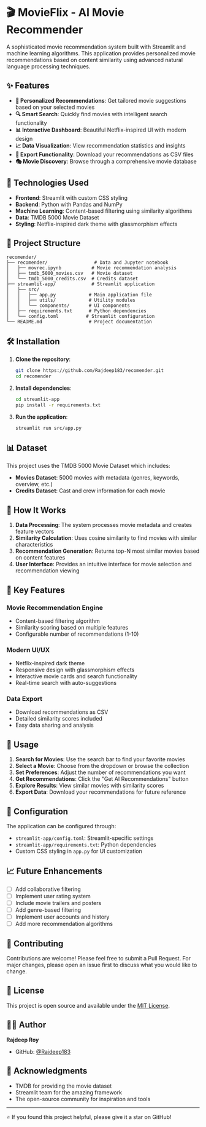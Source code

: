 # 🎬 MovieFlix - AI Movie Recommender

A sophisticated movie recommendation system built with Streamlit and machine learning algorithms. This application provides personalized movie recommendations based on content similarity using advanced natural language processing techniques.

## ✨ Features

- **🎯 Personalized Recommendations**: Get tailored movie suggestions based on your selected movies
- **🔍 Smart Search**: Quickly find movies with intelligent search functionality
- **📊 Interactive Dashboard**: Beautiful Netflix-inspired UI with modern design
- **📈 Data Visualization**: View recommendation statistics and insights
- **💾 Export Functionality**: Download your recommendations as CSV files
- **🎭 Movie Discovery**: Browse through a comprehensive movie database

## 🚀 Technologies Used

- **Frontend**: Streamlit with custom CSS styling
- **Backend**: Python with Pandas and NumPy
- **Machine Learning**: Content-based filtering using similarity algorithms
- **Data**: TMDB 5000 Movie Dataset
- **Styling**: Netflix-inspired dark theme with glassmorphism effects

## 📁 Project Structure

```
recomender/
├── recomender/                 # Data and Jupyter notebook
│   ├── movrec.ipynb           # Movie recommendation analysis
│   ├── tmdb_5000_movies.csv   # Movie dataset
│   └── tmdb_5000_credits.csv  # Credits dataset
├── streamlit-app/             # Streamlit application
│   ├── src/
│   │   ├── app.py            # Main application file
│   │   ├── utils/            # Utility modules
│   │   └── components/       # UI components
│   ├── requirements.txt      # Python dependencies
│   └── config.toml          # Streamlit configuration
└── README.md                 # Project documentation
```

## 🛠️ Installation

1. **Clone the repository**:
   ```bash
   git clone https://github.com/Rajdeep183/recomender.git
   cd recomender
   ```

2. **Install dependencies**:
   ```bash
   cd streamlit-app
   pip install -r requirements.txt
   ```

3. **Run the application**:
   ```bash
   streamlit run src/app.py
   ```

## 📊 Dataset

This project uses the TMDB 5000 Movie Dataset which includes:
- **Movies Dataset**: 5000 movies with metadata (genres, keywords, overview, etc.)
- **Credits Dataset**: Cast and crew information for each movie

## 🎯 How It Works

1. **Data Processing**: The system processes movie metadata and creates feature vectors
2. **Similarity Calculation**: Uses cosine similarity to find movies with similar characteristics
3. **Recommendation Generation**: Returns top-N most similar movies based on content features
4. **User Interface**: Provides an intuitive interface for movie selection and recommendation viewing

## 🌟 Key Features

### Movie Recommendation Engine
- Content-based filtering algorithm
- Similarity scoring based on multiple features
- Configurable number of recommendations (1-10)

### Modern UI/UX
- Netflix-inspired dark theme
- Responsive design with glassmorphism effects
- Interactive movie cards and search functionality
- Real-time search with auto-suggestions

### Data Export
- Download recommendations as CSV
- Detailed similarity scores included
- Easy data sharing and analysis

## 🚀 Usage

1. **Search for Movies**: Use the search bar to find your favorite movies
2. **Select a Movie**: Choose from the dropdown or browse the collection
3. **Set Preferences**: Adjust the number of recommendations you want
4. **Get Recommendations**: Click the "Get AI Recommendations" button
5. **Explore Results**: View similar movies with similarity scores
6. **Export Data**: Download your recommendations for future reference

## 🔧 Configuration

The application can be configured through:
- `streamlit-app/config.toml`: Streamlit-specific settings
- `streamlit-app/requirements.txt`: Python dependencies
- Custom CSS styling in `app.py` for UI customization

## 📈 Future Enhancements

- [ ] Add collaborative filtering
- [ ] Implement user rating system
- [ ] Include movie trailers and posters
- [ ] Add genre-based filtering
- [ ] Implement user accounts and history
- [ ] Add more recommendation algorithms

## 🤝 Contributing

Contributions are welcome! Please feel free to submit a Pull Request. For major changes, please open an issue first to discuss what you would like to change.

## 📄 License

This project is open source and available under the [MIT License](LICENSE).

## 👨‍💻 Author

**Rajdeep Roy**
- GitHub: [@Rajdeep183](https://github.com/Rajdeep183)

## 🙏 Acknowledgments

- TMDB for providing the movie dataset
- Streamlit team for the amazing framework
- The open-source community for inspiration and tools

---

⭐ If you found this project helpful, please give it a star on GitHub!